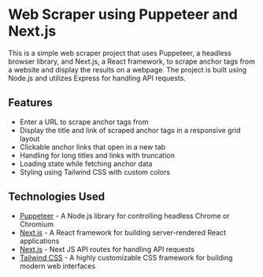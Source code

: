 # Web Scraper using Puppeteer and Next.js

This is a simple web scraper project that uses Puppeteer, a headless browser library, and Next.js, a React framework, to scrape anchor tags from a website and display the results on a webpage. The project is built using Node.js and utilizes Express for handling API requests.

## Features

- Enter a URL to scrape anchor tags from
- Display the title and link of scraped anchor tags in a responsive grid layout
- Clickable anchor links that open in a new tab
- Handling for long titles and links with truncation
- Loading state while fetching anchor data
- Styling using Tailwind CSS with custom colors

## Technologies Used

- [Puppeteer](https://pptr.dev/) - A Node.js library for controlling headless Chrome or Chromium
- [Next.js](https://nextjs.org/) - A React framework for building server-rendered React applications
- [Next.js](https://nextjs.org/) - Next JS API routes for handling API requests
- [Tailwind CSS](https://tailwindcss.com/) - A highly customizable CSS framework for building modern web interfaces



